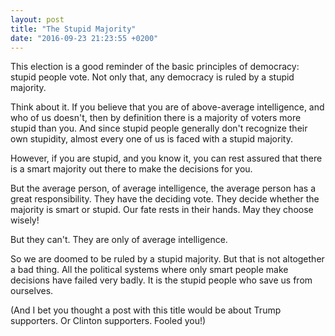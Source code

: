 ```yaml
---
layout: post
title: "The Stupid Majority"
date: "2016-09-23 21:23:55 +0200"
---
```

This election is a good reminder of the basic principles of democracy: stupid people vote. Not only that, any democracy is ruled by a stupid majority.

Think about it. If you believe that you are of above-average intelligence, and who of us doesn't, then by definition there is a majority of voters more stupid than you. And since stupid people generally don't recognize their own stupidity, almost every one of us is faced with a stupid majority.

However, if you are stupid, and you know it, you can rest assured that there is a smart majority out there to make the decisions for you.

But the average person, of average intelligence, the average person has a great responsibility. They have the deciding vote. They decide whether the majority is smart or stupid. Our fate rests in their hands. May they choose wisely!

But they can't. They are only of average intelligence.

So we are doomed to be ruled by a stupid majority. But that is not altogether a bad thing. All the political systems where only smart people make decisions have failed very badly. It is the stupid people who save us from ourselves.

(And I bet you thought a post with this title would be about Trump supporters. Or Clinton supporters. Fooled you!)
